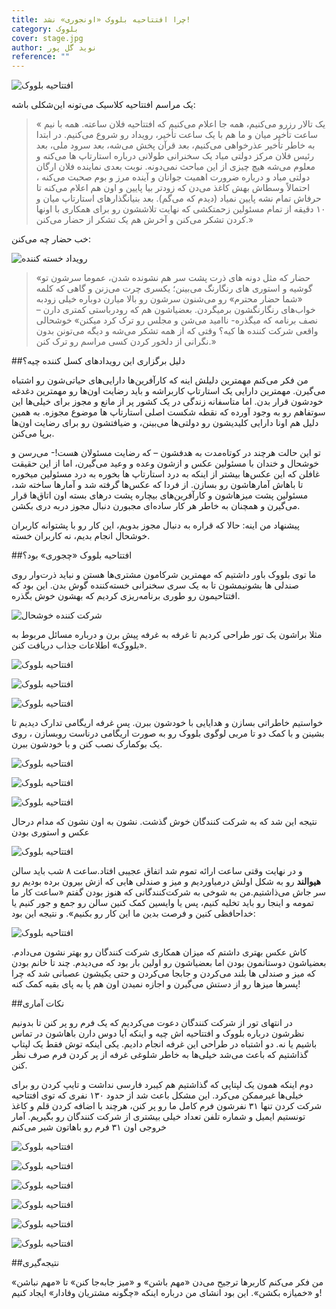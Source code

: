 ```yaml
---
title: چرا افتتاحیه بلووک «اونجوری» نشد!
category: بلووک
cover: stage.jpg
author: نوید گل پور
reference: ""
---
```


![افتتاحیه بلووک](stage.jpg)

یک مراسم افتتاحیه کلاسیک می‌تونه این‌شکلی باشه:

> « یک تالار رزرو می‌کنیم، همه جا اعلام می‌کنیم که افتتاحیه فلان ساعته. همه با نیم ساعت تأخیر میان و ما هم با یک ساعت تأخیر، رویداد رو شروع می‌کنیم. در ابتدا به خاطر تأخیر عذرخواهی می‌کنیم، بعد قرآن پخش می‌شه، بعد سرود ملی، بعد رئیس فلان مرکز دولتی میاد یک سخنرانی طولانی درباره استارتاپ ها می‌کنه و معلوم می‌شه هیچ چیزی از این مباحث نمی‌دونه. نوبت بعدی نماینده فلان ارگان دولتی میاد و درباره ضرورت اهمیت جوانان و آینده مرز و بوم صحبت می‌کنه ، احتمالاً وسطاش بهش کاغذ می‌دن که زودتر بیا پایین و اون هم اعلام می‌کنه تا حرفاش تمام نشه پایین نمیاد (دیدم که می‌گم). بعد بنیانگذارهای استارتاپ میان و ۱۰ دقیقه از تمام مسئولین زحمتکشی که نهایت تلاششون رو برای همکاری با اونها کردن تشکر می‌کنن و آخرش هم یک تشکر از حضار می‌کنن.»

خب حضار چه می‌کنن:

![رویداد خسته کننده](ross.gif)

> «حضار که مثل دونه های ذرت پشت سر هم نشونده شدن، عموما سرشون تو گوشیه و استوری های رنگارنگ می‌بینن؛ یکسری چرت می‌زنن و گاهی که کلمه «شما حضار محترم» رو می‌شنون سرشون رو بالا میارن دوباره خیلی زودبه خواب‌های رنگارنگشون بر‌میگردن. بعضیاشون هم که رودرباستی کمتری دارن – نصف برنامه که میگذره- ناامید می‌شن و مجلس رو ترک کرد میکنن»
> خوشحالی واقعی شرکت کننده ها کیه؟ وقتی که از همه تشکر می‌شه و دیگه می‌تونن بدون نگرانی از دلخور کردن کسی مراسم رو ترک کنن.»

##دلیل برگزاری این رویدادهای کسل کننده چیه؟

من فکر می‌کنم مهمترین دلیلش اینه که کارآفرین‌ها دارایی‌های حیاتی‌شون رو اشتباه می‌گیرن. مهمترین دارایی یک استارتاپ کاربراشه و باید رضایت اون‌ها رو مهمترین دغدغه خودشون قرار بدن. اما متاسفانه زندگی در یک کشور پر از مانع و مجوز برای خیلی‌ها این سوتفاهم رو به وجود آورده که نقطه شکست اصلی استارتاپ ها موضوع مجوزه. به همین دلیل هم اونا دارایی کلیدیشون رو دولتی‌ها می‌بینن، و ضیافتشون رو برای رضایت اون‌ها برپا می‌کنن.

تو این حالت هرچند در کوتاه‌مدت به هدفشون – که رضایت مسئولان هست!- می‌رسن و خوشحال و خندان با مسئولین عکس و ازشون وعده و وعید می‌گیرن، اما از این حقیقت غافلن که این عکس‌ها بیشتر از اینکه به درد استارتاپ ها بخوره به درد مسئولین میخوره تا باهاش آمارهاشون رو بسازن. از فردا که عکس‌ها گرفته شد و آمارها ساخته شد،‌ مسئولین پشت میزهاشون و کارآفرین‌های بیچاره پشت درهای بسته اون اتاق‌ها قرار می‌گیرن و همچنان به خاطر هر کار ساده‌ای مجبورن دنبال مجوز دربه دری بکشن.

پیشنهاد من اینه: حالا که قراره به دنبال مجوز بدویم، این کار رو با پشتوانه کاربران خوشحال انجام بدیم، نه کاربران خسته.

##افتتاحیه بلووک «چجوری» بود؟

ما توی بلووک باور داشتیم که مهمترین شرکامون مشتری‌ها هستن و نباید ذرت‌وار روی صندلی ها بشونیمشون تا به یک سری سخنرانی خسته‌کننده گوش بدن. این بود که افتتاحیمون رو طوری برنامه‌ریزی کردیم که بهشون خوش بگذره.

![شرکت کننده خوشحال](happy2.jpg)

مثلا براشون یک تور طراحی کردیم تا غرفه به غرفه پیش برن و درباره مسائل مربوط به «بلووک» اطلاعات جذاب دریافت کنن.

![افتتاحیه بلووک](mehdiPlace.jpg)

![افتتاحیه بلووک](moeinPlace.jpg)

![افتتاحیه بلووک](naqmePlace.jpg)

خواستیم خاطراتی بسازن و هدایایی با خودشون ببرن. پس غرفه اریگامی تدارک دیدیم تا بشینن و با کمک دو تا مربی لوگوی بلووک رو به صورت اریگامی درناست روبسازن ، روی یک بوکمارک نصب کنن و با خودشون ببرن.

![افتتاحیه بلووک](origamy1.jpg)

![افتتاحیه بلووک](origamy2.jpg)

![افتتاحیه بلووک](origamy3.jpg)

نتیجه این شد که به شرکت کنندگان خوش گذشت. نشون به اون نشون که مدام درحال عکس و استوری بودن

![افتتاحیه بلووک](happy.jpg)

و در نهایت وقتی ساعت ارائه تموم شد اتفاق عجیبی افتاد.ساعت ۸ شب باید سالن **هیوالند** رو به شکل اولش درمیاوردیم و میز و صندلی هایی که ازش بیرون برده بودیم رو سر جاش می‌ذاشتیم.من به شوخی به شرکت‌کنندگانی که هنوز بودن گفتم «ساعت کار ما تمومه و اینجا رو باید تخلیه کنیم، پس یا وایسین کمک کنین سالن رو جمع و جور کنیم یا خداحافظی کنین و فرصت بدین ما این کار رو بکنیم». و نتیجه این بود:

![افتتاحیه بلووک](hamkari.jpg)

کاش عکس بهتری داشتم که میزان همکاری شرکت کنندگان رو بهتر نشون می‌دادم. بعضیاشون دوستانمون بودن اما بعضیاشون رو اولین بار بود که می‌دیدم. چند تا خانم بودن که میز و صندلی ها بلند می‌کردن و جابجا می‌کردن و حتی یکیشون عصبانی شد که چرا پسرها میزها رو از دستش می‌گیرن و اجازه نمیدن اون هم پا به پای بقیه کمک کنه!

##نکات آماری

در انتهای تور از شرکت کنندگان دعوت می‌کردیم که یک فرم رو پر کنن تا بدونیم نظرشون درباره بلووک و افتتاحیه ‌اش چیه و اینکه آیا دوس دارن باهاشون در تماس باشیم یا نه. دو اشتباه در طراحی این غرفه انجام دادیم. یکی اینکه توش فقط یک لپتاپ گذاشتیم که باعث می‌شد خیلی‌ها به خاطر شلوغی غرفه از پر کردن فرم صرف نظر کنن.

دوم اینکه همون یک لپتاپی که گذاشتیم هم کیبرد فارسی نداشت و تایپ کردن رو برای خیلی‌ها غیرممکن می‌کرد. این مشکل باعث شد از حدود ۱۳۰ نفری که توی افتتاحیه شرکت کردن تنها ۳۱ نفرشون فرم کامل ما رو پر کنن، هرچند با اضافه کردن قلم و کاغذ تونستیم ایمیل و شماره تلفن تعداد خیلی بیشتری از شرکت کنندگان رو بگیریم. آمار خروجی اون ۳۱ فرم رو باهاتون شیر می‌کنم

![افتتاحیه بلووک](amar1.png)

![افتتاحیه بلووک](amar2.png)

![افتتاحیه بلووک](amar3.png)

![افتتاحیه بلووک](amar4.png)

![افتتاحیه بلووک](amar5.png)

![افتتاحیه بلووک](amar6.png)

##نتیجه‌گیری

من فکر می‌کنم کاربرها ترجیح می‌دن «مهم باشن» و «میز جابه‌جا کنن» تا «مهم نباشن» و «خمیازه بکشن». این بود انشای من درباره اینکه «چگونه مشتریان وفادار» ایجاد کنیم!
